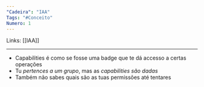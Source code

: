 ```yaml
---
"Cadeira": "IAA"
Tags: "#Conceito"
Numero: 1
---
```

Links: [[IAA]]
___ 
- Capabilities é como se fosse uma badge que te dá accesso a certas operações
- Tu *pertences a um grupo*, mas as *capabilities são dadas*
- Também não sabes quais são as tuas permissões até tentares